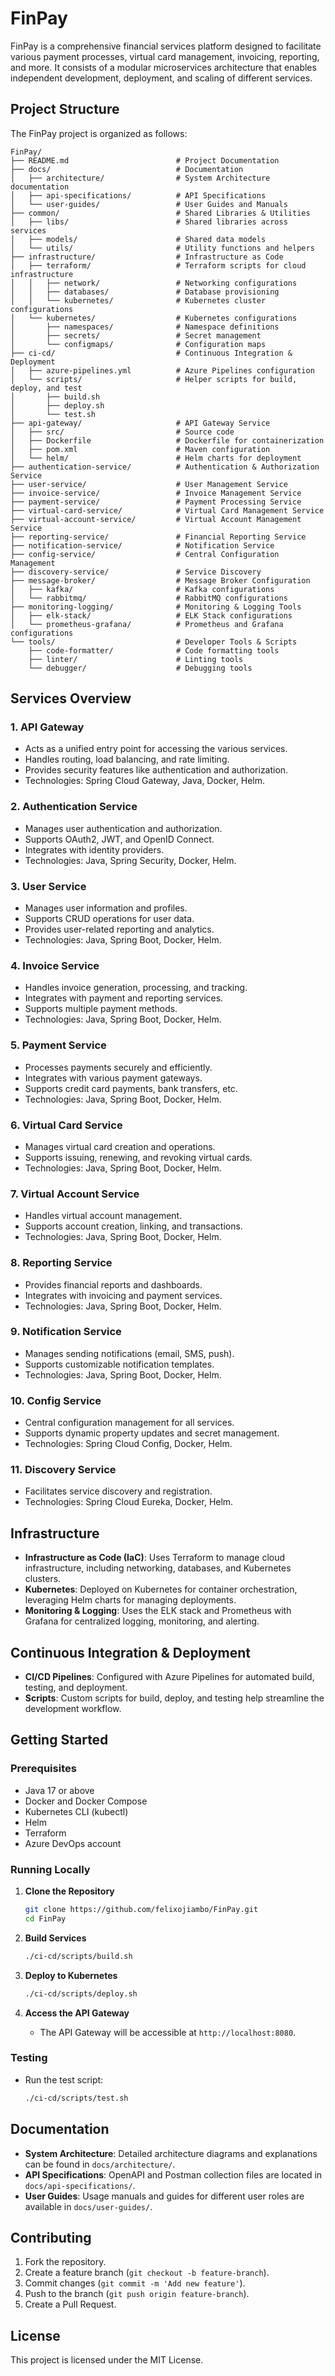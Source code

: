 # FinPay

FinPay is a comprehensive financial services platform designed to facilitate various payment processes, virtual card management, invoicing, reporting, and more. It consists of a modular microservices architecture that enables independent development, deployment, and scaling of different services.

## Project Structure

The FinPay project is organized as follows:

```
FinPay/
├── README.md                        # Project Documentation
├── docs/                            # Documentation
│   ├── architecture/                # System Architecture documentation
│   ├── api-specifications/          # API Specifications
│   └── user-guides/                 # User Guides and Manuals
├── common/                          # Shared Libraries & Utilities
│   ├── libs/                        # Shared libraries across services
│   ├── models/                      # Shared data models
│   └── utils/                       # Utility functions and helpers
├── infrastructure/                  # Infrastructure as Code
│   ├── terraform/                   # Terraform scripts for cloud infrastructure
│   │   ├── network/                 # Networking configurations
│   │   ├── databases/               # Database provisioning
│   │   └── kubernetes/              # Kubernetes cluster configurations
│   └── kubernetes/                  # Kubernetes configurations
│       ├── namespaces/              # Namespace definitions
│       ├── secrets/                 # Secret management
│       └── configmaps/              # Configuration maps
├── ci-cd/                           # Continuous Integration & Deployment
│   ├── azure-pipelines.yml          # Azure Pipelines configuration
│   └── scripts/                     # Helper scripts for build, deploy, and test
│       ├── build.sh
│       ├── deploy.sh
│       └── test.sh
├── api-gateway/                     # API Gateway Service
│   ├── src/                         # Source code
│   ├── Dockerfile                   # Dockerfile for containerization
│   ├── pom.xml                      # Maven configuration
│   └── helm/                        # Helm charts for deployment
├── authentication-service/          # Authentication & Authorization Service
├── user-service/                    # User Management Service
├── invoice-service/                 # Invoice Management Service
├── payment-service/                 # Payment Processing Service
├── virtual-card-service/            # Virtual Card Management Service
├── virtual-account-service/         # Virtual Account Management Service
├── reporting-service/               # Financial Reporting Service
├── notification-service/            # Notification Service
├── config-service/                  # Central Configuration Management
├── discovery-service/               # Service Discovery
├── message-broker/                  # Message Broker Configuration
│   ├── kafka/                       # Kafka configurations
│   └── rabbitmq/                    # RabbitMQ configurations
├── monitoring-logging/              # Monitoring & Logging Tools
│   ├── elk-stack/                   # ELK Stack configurations
│   └── prometheus-grafana/          # Prometheus and Grafana configurations
└── tools/                           # Developer Tools & Scripts
    ├── code-formatter/              # Code formatting tools
    ├── linter/                      # Linting tools
    └── debugger/                    # Debugging tools
```

## Services Overview

### 1. **API Gateway**
   - Acts as a unified entry point for accessing the various services.
   - Handles routing, load balancing, and rate limiting.
   - Provides security features like authentication and authorization.
   - Technologies: Spring Cloud Gateway, Java, Docker, Helm.

### 2. **Authentication Service**
   - Manages user authentication and authorization.
   - Supports OAuth2, JWT, and OpenID Connect.
   - Integrates with identity providers.
   - Technologies: Java, Spring Security, Docker, Helm.

### 3. **User Service**
   - Manages user information and profiles.
   - Supports CRUD operations for user data.
   - Provides user-related reporting and analytics.
   - Technologies: Java, Spring Boot, Docker, Helm.

### 4. **Invoice Service**
   - Handles invoice generation, processing, and tracking.
   - Integrates with payment and reporting services.
   - Supports multiple payment methods.
   - Technologies: Java, Spring Boot, Docker, Helm.

### 5. **Payment Service**
   - Processes payments securely and efficiently.
   - Integrates with various payment gateways.
   - Supports credit card payments, bank transfers, etc.
   - Technologies: Java, Spring Boot, Docker, Helm.

### 6. **Virtual Card Service**
   - Manages virtual card creation and operations.
   - Supports issuing, renewing, and revoking virtual cards.
   - Technologies: Java, Spring Boot, Docker, Helm.

### 7. **Virtual Account Service**
   - Handles virtual account management.
   - Supports account creation, linking, and transactions.
   - Technologies: Java, Spring Boot, Docker, Helm.

### 8. **Reporting Service**
   - Provides financial reports and dashboards.
   - Integrates with invoicing and payment services.
   - Technologies: Java, Spring Boot, Docker, Helm.

### 9. **Notification Service**
   - Manages sending notifications (email, SMS, push).
   - Supports customizable notification templates.
   - Technologies: Java, Spring Boot, Docker, Helm.

### 10. **Config Service**
   - Central configuration management for all services.
   - Supports dynamic property updates and secret management.
   - Technologies: Spring Cloud Config, Docker, Helm.

### 11. **Discovery Service**
   - Facilitates service discovery and registration.
   - Technologies: Spring Cloud Eureka, Docker, Helm.

## Infrastructure

- **Infrastructure as Code (IaC)**: Uses Terraform to manage cloud infrastructure, including networking, databases, and Kubernetes clusters.
- **Kubernetes**: Deployed on Kubernetes for container orchestration, leveraging Helm charts for managing deployments.
- **Monitoring & Logging**: Uses the ELK stack and Prometheus with Grafana for centralized logging, monitoring, and alerting.

## Continuous Integration & Deployment

- **CI/CD Pipelines**: Configured with Azure Pipelines for automated build, testing, and deployment.
- **Scripts**: Custom scripts for build, deploy, and testing help streamline the development workflow.

## Getting Started

### Prerequisites

- Java 17 or above
- Docker and Docker Compose
- Kubernetes CLI (kubectl)
- Helm
- Terraform
- Azure DevOps account

### Running Locally

1. **Clone the Repository**
   ```bash
   git clone https://github.com/felixojiambo/FinPay.git
   cd FinPay
   ```

2. **Build Services**
   ```bash
   ./ci-cd/scripts/build.sh
   ```

3. **Deploy to Kubernetes**
   ```bash
   ./ci-cd/scripts/deploy.sh
   ```

4. **Access the API Gateway**
   - The API Gateway will be accessible at `http://localhost:8080`.

### Testing

- Run the test script:
   ```bash
   ./ci-cd/scripts/test.sh
   ```

## Documentation

- **System Architecture**: Detailed architecture diagrams and explanations can be found in `docs/architecture/`.
- **API Specifications**: OpenAPI and Postman collection files are located in `docs/api-specifications/`.
- **User Guides**: Usage manuals and guides for different user roles are available in `docs/user-guides/`.

## Contributing

1. Fork the repository.
2. Create a feature branch (`git checkout -b feature-branch`).
3. Commit changes (`git commit -m 'Add new feature'`).
4. Push to the branch (`git push origin feature-branch`).
5. Create a Pull Request.

## License

This project is licensed under the MIT License.


